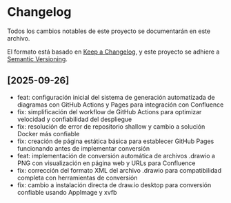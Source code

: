 # Changelog

Todos los cambios notables de este proyecto se documentarán en este archivo.

El formato está basado en [Keep a Changelog](https://keepachangelog.com/es-ES/1.0.0/),
y este proyecto se adhiere a [Semantic Versioning](https://semver.org/spec/v2.0.0.html).

## [2025-09-26]

- feat: configuración inicial del sistema de generación automatizada de diagramas con GitHub Actions y Pages para integración con Confluence
- fix: simplificación del workflow de GitHub Actions para optimizar velocidad y confiabilidad del despliegue
- fix: resolución de error de repositorio shallow y cambio a solución Docker más confiable
- fix: creación de página estática básica para establecer GitHub Pages funcionando antes de implementar conversión
- feat: implementación de conversión automática de archivos .drawio a PNG con visualización en página web y URLs para Confluence
- fix: corrección del formato XML del archivo .drawio para compatibilidad completa con herramientas de conversión
- fix: cambio a instalación directa de draw.io desktop para conversión confiable usando AppImage y xvfb
